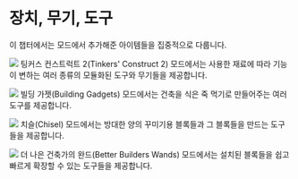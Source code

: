 # 장치, 무기, 도구

이 챕터에서는 모드에서 추가해준 아이템들을 집중적으로 다룹니다.

![](/tinkers_construct/tools.png)
팅커스 컨스트럭트 2(Tinkers' Construct 2) 모드에서는 사용한 재료에 따라 기능이 변하는 여러 종류의 모듈화된 도구와 무기들을 제공합니다.

![](/building_gadgets/copypaste/copy.png)
빌딩 가젯(Building Gadgets) 모드에서는 건축을 식은 죽 먹기로 만들어주는 여러 도구를 제공합니다.

![](/chisel/chisel3.png)
치슬(Chisel) 모드에서는 방대한 양의 꾸미기용 블록들과 그 블록들을 만드는 도구들을 제공합니다.

![](/better\_builders\_wands/diamond.png)
더 나은 건축가의 완드(Better Builders Wands) 모드에서는 설치된 블록들을 쉽고 빠르게 확장할 수 있는 도구들을 제공합니다.